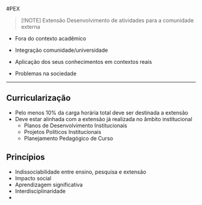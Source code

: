#PEX

> [!NOTE] Extensão
> Desenvolvimento de atividades para a comunidade externa

- Fora do contexto acadêmico
- Integração comunidade/universidade
- Aplicação dos seus conhecimentos em contextos reais

- Problemas na sociedade


---
## Curricularização
- Pelo menos 10% da carga horária total deve ser destinada a extensão
- Deve estar alinhada com a extensão já realizada no âmbito institucional
	- Planos de Desenvolvimento Institucionais
	- Projetos Políticos Institucionais
	- Planejamento Pedagógico de Curso

## Princípios
- Indissociabilidade entre ensino, pesquisa e extensão
- Impacto social
- Aprendizagem significativa
- Interdisciplinaridade
- 